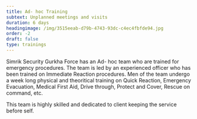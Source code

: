 ```yaml
---
title: Ad- hoc Training
subtext: Unplanned meetings and visits
duration: 6 days
headingimage: /img/3515eeab-d79b-4743-93dc-c4ec4fbfde94.jpg
order: -2
draft: false
type: trainings
---
```

Simrik Security Gurkha Force has an Ad- hoc team who are trained for emergency procedures. The team is led by an experienced officer who has been trained on Immediate Reaction procedures. Men of the team undergo a week long physical and theoritical training on Quick Reaction, Emergency Evacuation, Medical First Aid, Drive through, Protect and Cover, Rescue on command, etc. 

This team is highly skilled and dedicated to client keeping the service before self.